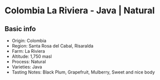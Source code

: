 # Colombia La Riviera - Java | Natural

## Basic info

- Origin: Colombia
- Region: Santa Rosa del Cabal, Risaralda
- Farm: La Riviera
- Altitude: 1,750 masl
- Process: Natural
- Varieties: Java
- Tasting Notes: Black Plum, Grapefruit, Mulberry, Sweet and nice body
